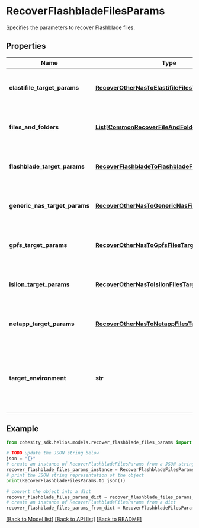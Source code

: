 # RecoverFlashbladeFilesParams

Specifies the parameters to recover Flashblade files.

## Properties

Name | Type | Description | Notes
------------ | ------------- | ------------- | -------------
**elastifile_target_params** | [**RecoverOtherNasToElastifileFilesTargetParams**](RecoverOtherNasToElastifileFilesTargetParams.md) | Specifies the params for an Elastifile recovery target. | [optional] 
**files_and_folders** | [**List[CommonRecoverFileAndFolderInfo]**](CommonRecoverFileAndFolderInfo.md) | Specifies the info about the files and folders to be recovered. | 
**flashblade_target_params** | [**RecoverFlashbladeToFlashbladeFilesTargetParams**](RecoverFlashbladeToFlashbladeFilesTargetParams.md) | Specifies the params for a Flashblade recovery target. | [optional] 
**generic_nas_target_params** | [**RecoverOtherNasToGenericNasFilesTargetParams**](RecoverOtherNasToGenericNasFilesTargetParams.md) | Specifies the params for a generic NAS recovery target. | [optional] 
**gpfs_target_params** | [**RecoverOtherNasToGpfsFilesTargetParams**](RecoverOtherNasToGpfsFilesTargetParams.md) | Specifies the params for a GPFS recovery target. | [optional] 
**isilon_target_params** | [**RecoverOtherNasToIsilonFilesTargetParams**](RecoverOtherNasToIsilonFilesTargetParams.md) | Specifies the params for an Isilon recovery target. | [optional] 
**netapp_target_params** | [**RecoverOtherNasToNetappFilesTargetParams**](RecoverOtherNasToNetappFilesTargetParams.md) | Specifies the params for an Netapp recovery target. | [optional] 
**target_environment** | **str** | Specifies the environment of the recovery target. The corresponding params below must be filled out. | 

## Example

```python
from cohesity_sdk.helios.models.recover_flashblade_files_params import RecoverFlashbladeFilesParams

# TODO update the JSON string below
json = "{}"
# create an instance of RecoverFlashbladeFilesParams from a JSON string
recover_flashblade_files_params_instance = RecoverFlashbladeFilesParams.from_json(json)
# print the JSON string representation of the object
print(RecoverFlashbladeFilesParams.to_json())

# convert the object into a dict
recover_flashblade_files_params_dict = recover_flashblade_files_params_instance.to_dict()
# create an instance of RecoverFlashbladeFilesParams from a dict
recover_flashblade_files_params_from_dict = RecoverFlashbladeFilesParams.from_dict(recover_flashblade_files_params_dict)
```
[[Back to Model list]](../README.md#documentation-for-models) [[Back to API list]](../README.md#documentation-for-api-endpoints) [[Back to README]](../README.md)


